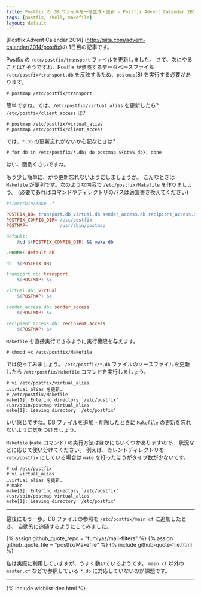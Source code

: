 ```yaml
---
title: Postfix の DB ファイルを一括生成・更新 - Postfix Advent Calendar 2014
tags: [postfix, shell, makefile]
layout: default
---
```


[Postfix Advent Calendar 2014]
(http://qiita.com/advent-calendar/2014/postfix)の 1日目の記事です。

Postfix の `/etc/postfix/transport` ファイルを更新しました。
さて、次にやることは? そうですね、Postfix が参照するデータベースファイル
`/etc/postfix/transport.db` を反映するため、`postmap`(8) を実行する必要があります。

```console
# postmap /etc/postfix/transport
```

簡単ですね。では、`/etc/postfix/virtual_alias` を更新したら?
`/etc/postfix/client_access` は?

```console
# postmap /etc/postfix/virtual_alias
# postmap /etc/postfix/client_access
```

では、`*.db` の更新忘れがないか心配なときは?

```console
# for db in /etc/postfix/*.db; do postmap ${db%%.db}; done
```

はい、面倒くさいですね。

もう少し簡単に、かつ更新忘れないようにしましょうか。
こんなときは `Makefile` が便利です。次のような内容で
`/etc/postfix/Makefile` を作りましょう。
(必要であればコマンドやディレクトリのパスは適宜書き換えてください)

```makefile
#!/usr/bin/make -f

POSTFIX_DB= transport.db virtual.db sender_access.db recipient_access.db
POSTFIX_CONFIG_DIR=	/etc/postfix
POSTMAP=        	/usr/sbin/postmap

default:
	@cd $(POSTFIX_CONFIG_DIR) && make db

.PHONY: default db

db: $(POSTFIX_DB)

transport.db: transport
	$(POSTMAP) $<

virtual.db: virtual
	$(POSTMAP) $<

sender_access.db: sender_access
	$(POSTMAP) $<

recipient_access.db: recipient_access
	$(POSTMAP) $<
```

`Makefile` を直接実行できるように実行権限を与えます。

```console
# chmod +x /etc/postfix/Makefile
```

では使ってみましょう。
`/etc/postfix/*.db` ファイルのソースファイルを更新したら
`/etc/postfix/Makefile` コマンドを実行しましょう。

```console
# vi /etc/postfix/virtual_alias
…virtual_alias を更新…
# /etc/postfix/Makefile
make[1]: Entering directory `/etc/postfix'
/usr/sbin/postmap virtual_alias
make[1]: Leaving directory `/etc/postfix'
```

いい感じですね。DB ファイルを追加・削除したときに `Makefile`
の更新を忘れないように気をつけましょう。

`Makefile` (`make` コマンド) の実行方法はほかにもいくつかありますので、
状況などに応じて使い分けてください。
例えば、カレントディレクトリを `/etc/postfix` にしている場合は
`make` を打ったほうがタイプ数が少ないです。

```console
# cd /etc/postfix
# vi virtual_alias
…virtual_alias を更新…
# make
make[1]: Entering directory `/etc/postfix'
/usr/sbin/postmap virtual_alias
make[1]: Leaving directory `/etc/postfix'
```

* * *

最後にもう一歩。DB ファイルの参照を `/etc/postfix/main.cf` に追加したとき、
自動的に追随するようにしてみました。

{% assign github_quote_repo = "fumiyas/mail-filters" %}
{% assign github_quote_file = "postfix/Makefile" %}
{% include github-quote-file.html %}

私は実際に利用していますが、うまく動いているようです。
`main.cf` 以外の `master.cf` などで参照している `*.db`
に対応していないのが課題です。

* * *

{% include wishlist-dec.html %}

